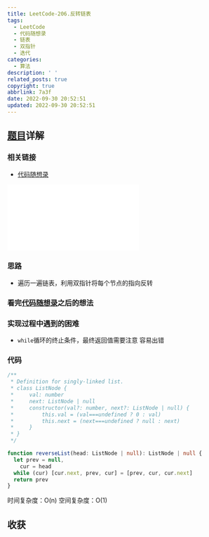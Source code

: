 ```yaml
---
title: LeetCode-206.反转链表
tags:
  - LeetCode
  - 代码随想录
  - 链表
  - 双指针
  - 迭代
categories:
  - 算法
description: ' '
related_posts: true
copyright: true
abbrlink: 7a3f
date: 2022-09-30 20:52:51
updated: 2022-09-30 20:52:51
---
```


## [题目](https://leetcode.cn/problems/reverse-linked-list/)详解

### 相关链接

- [代码随想录](https://programmercarl.com/0206.翻转链表.html)

<iframe class="iframe_video" src="//player.bilibili.com/player.html?aid=598107226&bvid=BV1nB4y1i7eL&cid=763421475&page=1" scrolling="no" border="0" frameborder="no" framespacing="0" allowfullscreen="true"> </iframe>

### 思路

- 遍历一遍链表，利用双指针将每个节点的指向反转

### 看完[代码随想录](https://programmercarl.com/0206.翻转链表.html)之后的想法

### 实现过程中遇到的困难

- `while`循环的终止条件，最终返回值需要注意 容易出错

### 代码

```ts TypeScript
/**
 * Definition for singly-linked list.
 * class ListNode {
 *     val: number
 *     next: ListNode | null
 *     constructor(val?: number, next?: ListNode | null) {
 *         this.val = (val===undefined ? 0 : val)
 *         this.next = (next===undefined ? null : next)
 *     }
 * }
 */

function reverseList(head: ListNode | null): ListNode | null {
  let prev = null,
    cur = head
  while (cur) [cur.next, prev, cur] = [prev, cur, cur.next]
  return prev
}
```

时间复杂度：O(n)
空间复杂度：O(1)

## 收获
